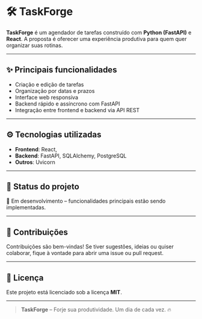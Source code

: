 # 🛠️ TaskForge 

**TaskForge** é um agendador de tarefas construído com **Python (FastAPI)** e **React**. A proposta é oferecer uma experiência produtiva para quem quer organizar suas rotinas.

---

## ✨ Principais funcionalidades

- Criação e edição de tarefas
- Organização por datas e prazos
- Interface web responsiva
- Backend rápido e assíncrono com FastAPI
- Integração entre frontend e backend via API REST

---

## ⚙️ Tecnologias utilizadas

- **Frontend**: React,
- **Backend**: FastAPI, SQLAlchemy, PostgreSQL
- **Outros**: Uvicorn

---

## 📌 Status do projeto

🧪 Em desenvolvimento – funcionalidades principais estão sendo implementadas.

---

## 🤝 Contribuições

Contribuições são bem-vindas! Se tiver sugestões, ideias ou quiser colaborar, fique à vontade para abrir uma issue ou pull request.

---

## 📄 Licença

Este projeto está licenciado sob a licença **MIT**.

---

> **TaskForge** – Forje sua produtividade. Um dia de cada vez. 🔥
